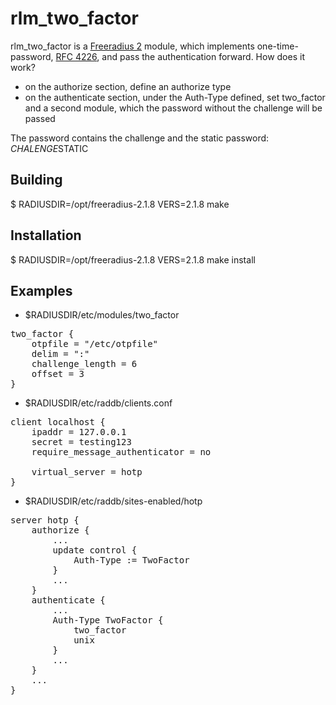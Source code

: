 rlm_two_factor
==============

rlm_two_factor is a [Freeradius 2](http://freeradius.org/) module, which implements one-time-password,
[RFC 4226](http://www.ietf.org/rfc/rfc4226.txt), and pass the authentication forward. How does it work?

* on the authorize section, define an authorize type
* on the authenticate section, under the Auth-Type defined, set two_factor and 
  a second module, which the password without the challenge will be passed

The password contains the challenge and the static password:
  $CHALENGE$STATIC

Building
--------
  $ RADIUSDIR=/opt/freeradius-2.1.8 VERS=2.1.8 make

Installation
------------
  $ RADIUSDIR=/opt/freeradius-2.1.8 VERS=2.1.8 make install

Examples
--------
- $RADIUSDIR/etc/modules/two_factor
<pre>
two_factor {
	otpfile = "/etc/otpfile"
	delim = ":"
	challenge_length = 6
	offset = 3
}
</pre>

- $RADIUSDIR/etc/raddb/clients.conf
<pre>
client localhost {
	ipaddr = 127.0.0.1
	secret = testing123
	require_message_authenticator = no

	virtual_server = hotp
}
</pre>

- $RADIUSDIR/etc/raddb/sites-enabled/hotp
<pre>
server hotp {
	authorize {
		...
		update control {
			Auth-Type := TwoFactor
		}
		...
	}
	authenticate {
		...
		Auth-Type TwoFactor {
			two_factor
			unix
		}
		...
	}
	...
}
</pre>
